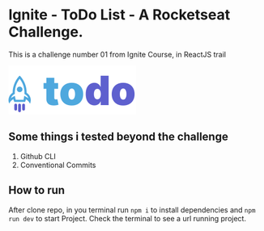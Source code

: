 # Ignite - ToDo List - A Rocketseat Challenge. 

This is a challenge number 01 from Ignite Course, in ReactJS trail

![Logo ToDo](https://github.com/jhorranisbr/rs-ig-chl-01-todolist/blob/main/src/assets/rs-todo-logo.svg)

## Some things i tested beyond the challenge

1. Github CLI
2. Conventional Commits

## How to run

After clone repo, in you terminal run `npm i` to install dependencies and `npm run dev` to start Project.
Check the terminal to see a url running project.
  
